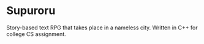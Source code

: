 # Supuroru

Story-based text RPG that takes place in a nameless city. Written in C++ for college CS assignment.
